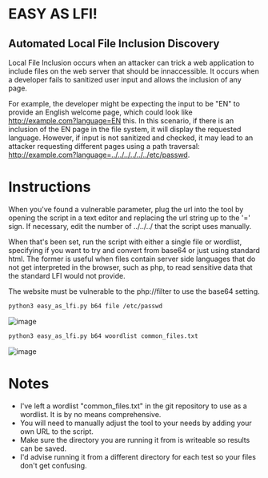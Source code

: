 # EASY AS LFI! 
## Automated Local File Inclusion Discovery

Local File Inclusion occurs when an attacker can trick a web application to include files on the web server that should be innaccessible. It occurs when a developer fails to sanitized user input and allows the inclusion of any page. 

For example, the developer might be expecting the input to be "EN" to provide an English welcome page, which could look like  http://example.com?language=EN this. In this scenario, if there is an inclusion of the EN page in the file system, it will display the requested language. However, if input is not sanitized and checked, it may lead to an attacker requesting different pages using a path traversal: http://example.com?language=../../../../../../etc/passwd.

# Instructions

When you've found a vulnerable parameter, plug the url into the tool by opening the script in a text editor and replacing the url string up to the '=' sign. If necessary, edit the number of ../../../ that the script uses manually.

When that's been set, run the script with either a single file or wordlist, specifying if you want to try and convert from base64 or just using standard html. The former is useful when files contain server side languages that do not get interpreted in the browser, such as php, to read sensitive data that the standard LFI would not provide. 

The website must be vulnerable to the php://filter to use the base64 setting.

```bash
python3 easy_as_lfi.py b64 file /etc/passwd
```

![image](https://user-images.githubusercontent.com/59886240/121221928-f7df3600-c87d-11eb-91d1-56cf142e2dc8.png)

```bash
python3 easy_as_lfi.py b64 woordlist common_files.txt
```
![image](https://user-images.githubusercontent.com/59886240/121222307-56a4af80-c87e-11eb-8a40-f91024c33a4a.png)

# Notes

- I've left a wordlist "common_files.txt" in the git repository to use as a wordlist. It is by no means comprehensive.
- You will need to manually adjust the tool to your needs by adding your own URL to the script. 
- Make sure the directory you are running it from is writeable so results can be saved.
- I'd advise running it from a different directory for each test so your files don't get confusing.
